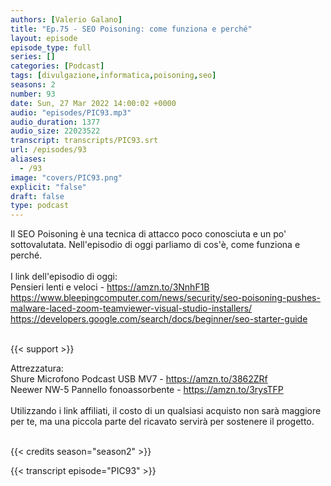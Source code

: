 ```yaml
---
authors: [Valerio Galano]
title: "Ep.75 - SEO Poisoning: come funziona e perché"
layout: episode
episode_type: full
series: []
categories: [Podcast]
tags: [divulgazione,informatica,poisoning,seo]
seasons: 2
number: 93
date: Sun, 27 Mar 2022 14:00:02 +0000
audio: "episodes/PIC93.mp3"
audio_duration: 1377
audio_size: 22023522
transcript: transcripts/PIC93.srt
url: /episodes/93
aliases: 
  - /93
image: "covers/PIC93.png"
explicit: "false"
draft: false
type: podcast
---
```

Il SEO Poisoning è una tecnica di attacco poco conosciuta e un po' sottovalutata. Nell'episodio di oggi parliamo di cos'è, come funziona e perché.<br />
<br />
I link dell'episodio di oggi: <br />
Pensieri lenti e veloci - <a href="https://amzn.to/3NnhF1B" rel="noopener">https://amzn.to/3NnhF1B</a> <br />
<a href="https://www.bleepingcomputer.com/news/security/seo-poisoning-pushes-malware-laced-zoom-teamviewer-visual-studio-installers/" rel="noopener">https://www.bleepingcomputer.com/news/security/seo-poisoning-pushes-malware-laced-zoom-teamviewer-visual-studio-installers/</a> <br />
<a href="https://developers.google.com/search/docs/beginner/seo-starter-guide" rel="noopener">https://developers.google.com/search/docs/beginner/seo-starter-guide</a> <br />
<br />


{{< support >}}

Attrezzatura:<br />
Shure Microfono Podcast USB MV7 - <a href="https://amzn.to/3862ZRf" rel="noopener">https://amzn.to/3862ZRf</a> <br />
Neewer NW-5 Pannello fonoassorbente - <a href="https://amzn.to/3rysTFP" rel="noopener">https://amzn.to/3rysTFP</a> <br />
<br />
Utilizzando i link affiliati, il costo di un qualsiasi acquisto non sarà maggiore per te, ma una piccola parte del ricavato servirà per sostenere il progetto.<br />
<br />


{{< credits season="season2" >}}

<!-- more -->

{{< transcript episode="PIC93" >}}